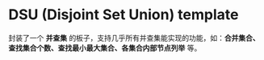 # DSU (Disjoint Set Union) template

封装了一个 **并查集** 的板子，支持几乎所有并查集能实现的功能，如：**合并集合、查找集合个数、查找最小最大集合、各集合内部节点列举** 等。
